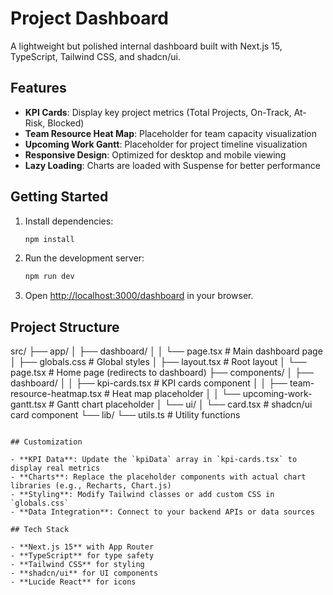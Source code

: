 # Project Dashboard

A lightweight but polished internal dashboard built with Next.js 15, TypeScript, Tailwind CSS, and shadcn/ui.

## Features

- **KPI Cards**: Display key project metrics (Total Projects, On-Track, At-Risk, Blocked)
- **Team Resource Heat Map**: Placeholder for team capacity visualization
- **Upcoming Work Gantt**: Placeholder for project timeline visualization
- **Responsive Design**: Optimized for desktop and mobile viewing
- **Lazy Loading**: Charts are loaded with Suspense for better performance

## Getting Started

1. Install dependencies:
   ```bash
   npm install
   ```

2. Run the development server:
   ```bash
   npm run dev
   ```

3. Open [http://localhost:3000/dashboard](http://localhost:3000/dashboard) in your browser.

## Project Structure 
src/
├── app/
│ ├── dashboard/
│ │ └── page.tsx # Main dashboard page
│ ├── globals.css # Global styles
│ ├── layout.tsx # Root layout
│ └── page.tsx # Home page (redirects to dashboard)
├── components/
│ ├── dashboard/
│ │ ├── kpi-cards.tsx # KPI cards component
│ │ ├── team-resource-heatmap.tsx # Heat map placeholder
│ │ └── upcoming-work-gantt.tsx # Gantt chart placeholder
│ └── ui/
│ └── card.tsx # shadcn/ui card component
└── lib/
└── utils.ts # Utility functions
```

## Customization

- **KPI Data**: Update the `kpiData` array in `kpi-cards.tsx` to display real metrics
- **Charts**: Replace the placeholder components with actual chart libraries (e.g., Recharts, Chart.js)
- **Styling**: Modify Tailwind classes or add custom CSS in `globals.css`
- **Data Integration**: Connect to your backend APIs or data sources

## Tech Stack

- **Next.js 15** with App Router
- **TypeScript** for type safety
- **Tailwind CSS** for styling
- **shadcn/ui** for UI components
- **Lucide React** for icons